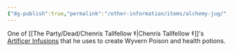 ```yaml
---
{"dg-publish":true,"permalink":"/other-information/items/alchemy-jug/","updated":"2025-03-01T21:16:00.117+00:00"}
---
```


One of [[The Party/Dead/Chenris Tallfellow ‡\|Chenris Tallfellow ‡]]'s [Artificer Infusions](http://dnd5e.wikidot.com/artificer:infusions) that he uses to create Wyvern Poison and health potions. 